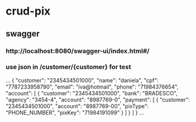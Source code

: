 # crud-pix

## swagger
### http://localhost:8080/swagger-ui/index.html#/

### use json in /customer/{customer} for test
...
{
"customer": "2345434501000",
"name": "daniela",
"cpf": "7787233958790",
"email": "iva@hotmail",
"phone": "71984376654",
"account": [
{
"customer": "2345434501000",
"bank": "BRADESCO",
"agency": "3454-4",
"account": "8987769-0",
"payment": [
{
"customer": "2345434501000",
"account": "8987769-00",
"pixType": "PHONE_NUMBER",
"pixKey": "71984191099"
}
]
}
]
}
...